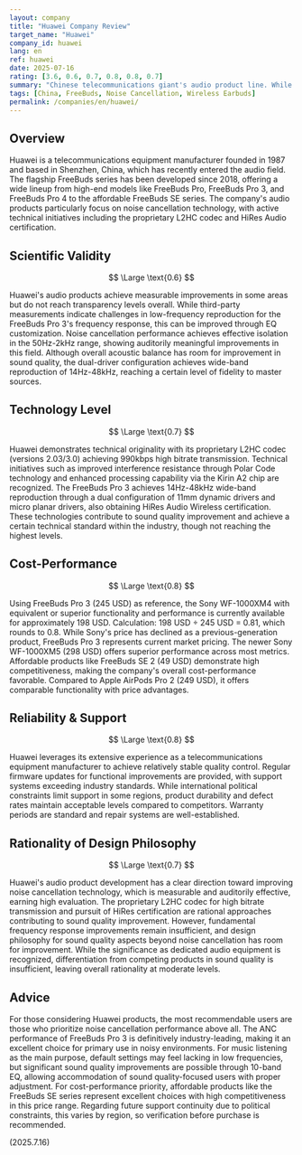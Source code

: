 ```yaml
---
layout: company
title: "Huawei Company Review"
target_name: "Huawei"
company_id: huawei
lang: en
ref: huawei
date: 2025-07-16
rating: [3.6, 0.6, 0.7, 0.8, 0.8, 0.7]
summary: "Chinese telecommunications giant's audio product line. While achieving industry-leading noise cancellation technology, significant room for improvement exists in sound quality, with cost-performance trailing behind competitors"
tags: [China, FreeBuds, Noise Cancellation, Wireless Earbuds]
permalink: /companies/en/huawei/
---
```

## Overview

Huawei is a telecommunications equipment manufacturer founded in 1987 and based in Shenzhen, China, which has recently entered the audio field. The flagship FreeBuds series has been developed since 2018, offering a wide lineup from high-end models like FreeBuds Pro, FreeBuds Pro 3, and FreeBuds Pro 4 to the affordable FreeBuds SE series. The company's audio products particularly focus on noise cancellation technology, with active technical initiatives including the proprietary L2HC codec and HiRes Audio certification.

## Scientific Validity

$$ \Large \text{0.6} $$

Huawei's audio products achieve measurable improvements in some areas but do not reach transparency levels overall. While third-party measurements indicate challenges in low-frequency reproduction for the FreeBuds Pro 3's frequency response, this can be improved through EQ customization. Noise cancellation performance achieves effective isolation in the 50Hz-2kHz range, showing auditorily meaningful improvements in this field. Although overall acoustic balance has room for improvement in sound quality, the dual-driver configuration achieves wide-band reproduction of 14Hz-48kHz, reaching a certain level of fidelity to master sources.

## Technology Level

$$ \Large \text{0.7} $$

Huawei demonstrates technical originality with its proprietary L2HC codec (versions 2.03/3.0) achieving 990kbps high bitrate transmission. Technical initiatives such as improved interference resistance through Polar Code technology and enhanced processing capability via the Kirin A2 chip are recognized. The FreeBuds Pro 3 achieves 14Hz-48kHz wide-band reproduction through a dual configuration of 11mm dynamic drivers and micro planar drivers, also obtaining HiRes Audio Wireless certification. These technologies contribute to sound quality improvement and achieve a certain technical standard within the industry, though not reaching the highest levels.

## Cost-Performance

$$ \Large \text{0.8} $$

Using FreeBuds Pro 3 (245 USD) as reference, the Sony WF-1000XM4 with equivalent or superior functionality and performance is currently available for approximately 198 USD. Calculation: 198 USD ÷ 245 USD = 0.81, which rounds to 0.8. While Sony's price has declined as a previous-generation product, FreeBuds Pro 3 represents current market pricing. The newer Sony WF-1000XM5 (298 USD) offers superior performance across most metrics. Affordable products like FreeBuds SE 2 (49 USD) demonstrate high competitiveness, making the company's overall cost-performance favorable. Compared to Apple AirPods Pro 2 (249 USD), it offers comparable functionality with price advantages.

## Reliability & Support

$$ \Large \text{0.8} $$

Huawei leverages its extensive experience as a telecommunications equipment manufacturer to achieve relatively stable quality control. Regular firmware updates for functional improvements are provided, with support systems exceeding industry standards. While international political constraints limit support in some regions, product durability and defect rates maintain acceptable levels compared to competitors. Warranty periods are standard and repair systems are well-established.

## Rationality of Design Philosophy

$$ \Large \text{0.7} $$

Huawei's audio product development has a clear direction toward improving noise cancellation technology, which is measurable and auditorily effective, earning high evaluation. The proprietary L2HC codec for high bitrate transmission and pursuit of HiRes certification are rational approaches contributing to sound quality improvement. However, fundamental frequency response improvements remain insufficient, and design philosophy for sound quality aspects beyond noise cancellation has room for improvement. While the significance as dedicated audio equipment is recognized, differentiation from competing products in sound quality is insufficient, leaving overall rationality at moderate levels.

## Advice

For those considering Huawei products, the most recommendable users are those who prioritize noise cancellation performance above all. The ANC performance of FreeBuds Pro 3 is definitively industry-leading, making it an excellent choice for primary use in noisy environments. For music listening as the main purpose, default settings may feel lacking in low frequencies, but significant sound quality improvements are possible through 10-band EQ, allowing accommodation of sound quality-focused users with proper adjustment. For cost-performance priority, affordable products like the FreeBuds SE series represent excellent choices with high competitiveness in this price range. Regarding future support continuity due to political constraints, this varies by region, so verification before purchase is recommended.

(2025.7.16)